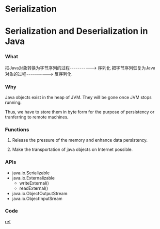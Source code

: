 # Serialization


# Serialization and Deserialization in Java

### What
把Java对象转换为字节序列的过程-----------> 序列化 把字节序列恢复为Java对象的过程-----------> 反序列化

### Why

Java objects exist in the heap of JVM.
They will be gone once JVM stops running.

Thus, we have to store them in byte form for the purpose of persistency or tranferring to remote machines.

### Functions

1. Release the pressure of the memory and enhance data persistency.

2. Make the transportation of java objects on Internet possible.

### APIs

- java.io.Serializable
- java.io.Externalizable
    - writeExternal()
    - readExternal()
- java.io.ObjectOutputStream
- java.io.ObjectInputSream


### Code

[ref](https://cloud.tencent.com/developer/article/1877229?from=article.detail.1686925)










